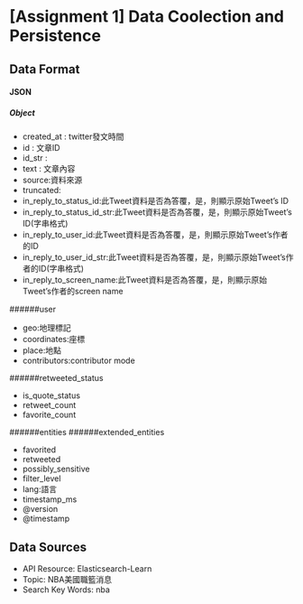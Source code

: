 # [Assignment 1] Data Coolection and Persistence

## Data Format

#### JSON

##### Object
+ created_at : twitter發文時間
+ id         : 文章ID
+ id_str     : 
+ text       : 文章內容
+ source:資料來源
+ truncated:
+ in_reply_to_status_id:此Tweet資料是否為答覆，是，則顯示原始Tweet’s ID
+ in_reply_to_status_id_str:此Tweet資料是否為答覆，是，則顯示原始Tweet’s ID(字串格式)
+ in_reply_to_user_id:此Tweet資料是否為答覆，是，則顯示原始Tweet’s作者的ID
+ in_reply_to_user_id_str:此Tweet資料是否為答覆，是，則顯示原始Tweet’s作者的ID(字串格式)
+ in_reply_to_screen_name:此Tweet資料是否為答覆，是，則顯示原始Tweet’s作者的screen name

######user
+ geo:地理標記
+ coordinates:座標
+ place:地點
+ contributors:contributor mode

######retweeted_status
+ is_quote_status
+ retweet_count
+ favorite_count

######entities
######extended_entities
+ favorited
+ retweeted
+ possibly_sensitive
+ filter_level
+ lang:語言
+ timestamp_ms
+ @version
+ @timestamp




## Data Sources

* API Resource: Elasticsearch-Learn
* Topic: NBA美國職籃消息
* Search Key Words: nba



